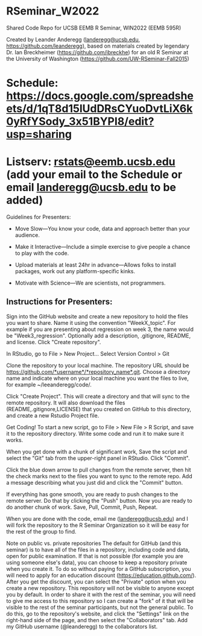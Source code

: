 # RSeminar_W2022
Shared Code Repo for UCSB EEMB R Seminar, WIN2022 (EEMB 595R)

Created by Leander Anderegg (landeregg@ucsb.edu, https://github.com/leanderegg), based on materials created by legendary Dr. Ian Breckheimer (https://github.com/ibreckhe) for an old R Seminar at the University of Washington (https://github.com/UW-RSeminar-Fall2015)

# Schedule: https://docs.google.com/spreadsheets/d/1qT8d15lUdDRsCYuoDvtLiX6k0yRfYSody_3x51BYPI8/edit?usp=sharing

# Listserv: rstats@eemb.ucsb.edu (add your email to the Schedule or email landeregg@ucsb.edu to be added)

Guidelines for Presenters:

- Move Slow—You know your code, data and approach better than your audience.

- Make it Interactive—Include a simple exercise to give people a chance to play with the code.

- Upload materials at least 24hr in advance—Allows folks to install packages, work out any platform-specific kinks.

- Motivate with Science—We are scientists, not programmers.

## Instructions for Presenters:
Sign into the GitHub website and create a new repository to hold the files you want to share. Name it using the convention "WeekX_topic". For example if you are presenting about regression on week 3, the name would be "Week3_regression". Optionally add a description, .gitignore, README, and license. Click "Create repository".

In RStudio, go to File > New Project... Select Version Control > Git

Clone the repository to your local machine. The repository URL should be https://github.com/*username*/*repository_name*.git. Choose a directory name and indicate where on your local machine you want the files to live, for example ~/leeanderegg/code/.

Click "Create Project". This will create a directory and that will sync to the remote repository. It will also download the files (README,.gitignore,LICENSE) that you created on GitHub to this directory, and create a new Rstudio Project file.

Get Coding! To start a new script, go to File > New File > R Script, and save it to the repository directory. Write some code and run it to make sure it works.

When you get done with a chunk of significant work, Save the script and select the "Git" tab from the upper-right panel in RStudio. Click "Commit".

Click the blue down arrow to pull changes from the remote server, then hit the check marks next to the files you want to sync to the remote repo. Add a message describing what you just did and click the "Commit" button.

If everything has gone smooth, you are ready to push changes to the remote server. Do that by clicking the "Push" button. Now you are ready to do another chunk of work. Save, Pull, Commit, Push, Repeat.

When you are done with the code, email me (landeregg@ucsb.edu) and I will fork the repository to the R Seminar Organization so it will be easy for the rest of the group to find.

Note on public vs. private repositories
The default for GitHub (and this seminar) is to have all of the files in a repository, including code and data, open for public examination. If that is not possible (for example you are using someone else's data), you can choose to keep a repository private when you create it. To do so without paying for a GitHub subscription, you will need to apply for an education discount (https://education.github.com/). After you get the discount, you can select the "Private" option when you create a new repository. This repository will not be visible to anyone except you by default. In order to share it with the rest of the seminar, you will need to give me access to this repository so I can create a "fork" of it that will be visible to the rest of the seminar participants, but not the general public. To do this, go to the repository's website, and click the "Settings" link on the right-hand side of the page, and then select the "Collaborators" tab. Add my GitHub username (@leanderegg) to the collaborators list.
